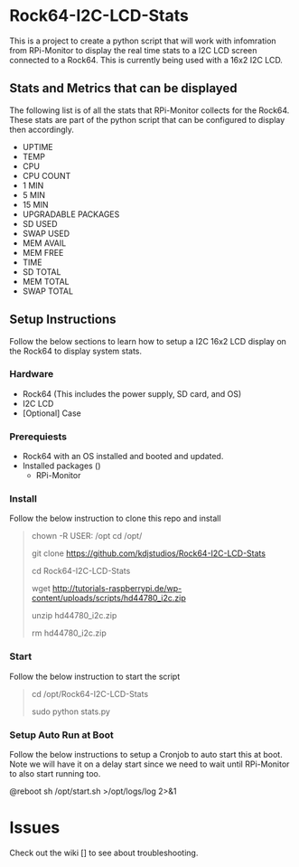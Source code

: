 # Rock64-I2C-LCD-Stats
This is a project to create a python script that will work with infomration from RPi-Monitor to display the real time stats to a I2C LCD screen connected to a Rock64. This is currently being used with a 16x2 I2C LCD.

## Stats and Metrics that can be displayed
The following list is of all the stats that RPi-Monitor collects for the Rock64. These stats are part of the python script that can be configured to display then accordingly. 

* UPTIME
* TEMP
* CPU
* CPU COUNT
* 1 MIN
* 5 MIN
* 15 MIN
* UPGRADABLE PACKAGES
* SD USED
* SWAP USED
* MEM AVAIL
* MEM FREE
* TIME
* SD TOTAL
* MEM TOTAL
* SWAP TOTAL


## Setup Instructions
Follow the below sections to learn how to setup a I2C 16x2 LCD display on the Rock64 to display system stats. 

### Hardware
* Rock64 (This includes the power supply, SD card, and OS)
* I2C LCD
* [Optional] Case

### Prerequiests
* Rock64 with an OS installed and booted and updated.
* Installed packages ()
  * RPi-Monitor

### Install
Follow the below instruction to clone this repo and install
 
> chown -R USER: /opt
> cd /opt/
>
> git clone https://github.com/kdjstudios/Rock64-I2C-LCD-Stats
>
> cd Rock64-I2C-LCD-Stats
> 
> wget http://tutorials-raspberrypi.de/wp-content/uploads/scripts/hd44780_i2c.zip
>
> unzip hd44780_i2c.zip
>
> rm hd44780_i2c.zip

### Start
Follow the below instruction to start the script
 
> cd /opt/Rock64-I2C-LCD-Stats
>
> sudo python stats.py

### Setup Auto Run at Boot
Follow the below instructions to setup a Cronjob to auto start this at boot. Note we will have it on a delay start since we need to wait until RPi-Monitor to also start running too.

@reboot sh /opt/start.sh >/opt/logs/log 2>&1


# Issues
Check out the wiki [] to see about troubleshooting. 

